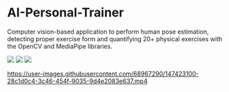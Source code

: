 # AI-Personal-Trainer

Computer vision-based application to perform human pose estimation, detecting proper exercise form and quantifying 20+ physical exercises with the OpenCV and MediaPipe libraries.

<img src="https://img.shields.io/badge/-Python-blue" /> <img src="https://img.shields.io/badge/-OpenCV-green" /> <img src="https://img.shields.io/badge/-MediaPipe-lightgrey" /> 

https://user-images.githubusercontent.com/68967290/147423100-28c1d0c4-3c46-454f-9035-9d4e2083e637.mp4

